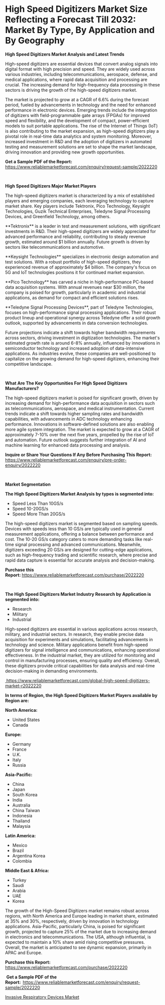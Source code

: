 <p><h1>High Speed Digitizers Market Size Reflecting a Forecast Till 2032: Market By Type, By Application and By Geography</h1></p><p><strong>High Speed Digitizers Market Analysis and Latest Trends</strong></p>
<p><p>High-speed digitizers are essential devices that convert analog signals into digital format with high precision and speed. They are widely used across various industries, including telecommunications, aerospace, defense, and medical applications, where rapid data acquisition and processing are crucial. The increasing demand for high-frequency data processing in these sectors is driving the growth of the high-speed digitizers market.</p><p>The market is projected to grow at a CAGR of 6.6% during the forecast period, fueled by advancements in technology and the need for enhanced performance in electronic devices. Emerging trends include the integration of digitizers with field-programmable gate arrays (FPGAs) for improved speed and flexibility, and the development of compact, power-efficient models to suit portable applications. The rise of the Internet of Things (IoT) is also contributing to the market expansion, as high-speed digitizers play a pivotal role in real-time data analytics and system monitoring. Moreover, increased investment in R&D and the adoption of digitizers in automated testing and measurement solutions are set to shape the market landscape, driving innovation and providing new growth opportunities.</p></p>
<p><strong>Get a Sample PDF of the Report:&nbsp;</strong> <a href="https://www.reliablemarketforecast.com/enquiry/request-sample/2022220?utm_campaign=2248&utm_medium=2&utm_source=Github&utm_content=ia&utm_term=29032025&utm_id=high-speed-digitizers">https://www.reliablemarketforecast.com/enquiry/request-sample/2022220</a></p>
<p>&nbsp;</p>
<p><strong>High Speed Digitizers Major Market Players</strong></p>
<p><p>The high-speed digitizers market is characterized by a mix of established players and emerging companies, each leveraging technology to capture market share. Key players include Tektronix, Pico Technology, Keysight Technologies, Guzik Technical Enterprises, Teledyne Signal Processing Devices, and Greenfield Technology, among others. </p><p>**Tektronix** is a leader in test and measurement solutions, with significant investments in R&D. Their high-speed digitizers are widely appreciated for advanced performance and reliability, contributing to steady revenue growth, estimated around $1 billion annually. Future growth is driven by sectors like telecommunications and automotive.</p><p>**Keysight Technologies** specializes in electronic design automation and test solutions. With a robust portfolio of high-speed digitizers, they experienced revenue of approximately $4 billion. The company's focus on 5G and IoT technologies positions it for continued market expansion.</p><p>**Pico Technology** has carved a niche in high-performance PC-based data acquisition systems. With annual revenues near $30 million, the company is poised for growth, particularly in academic and industrial applications, as demand for compact and efficient solutions rises.</p><p>**Teledyne Signal Processing Devices**, part of Teledyne Technologies, focuses on high-performance signal processing applications. Their robust product lineup and operational synergy across Teledyne offer a solid growth outlook, supported by advancements in data conversion technologies.</p><p>Future projections indicate a shift towards higher bandwidth requirements across sectors, driving investment in digitization technologies. The market's estimated growth rate is around 6-8% annually, influenced by innovations in semiconductor technology and increased adoption of data-intensive applications. As industries evolve, these companies are well-positioned to capitalize on the growing demand for high-speed digitizers, enhancing their competitive landscape.</p></p>
<p>&nbsp;</p>
<p><strong>What Are The Key Opportunities For High Speed Digitizers Manufacturers?</strong></p>
<p><p>The high-speed digitizers market is poised for significant growth, driven by increasing demand for high-performance data acquisition in sectors such as telecommunications, aerospace, and medical instrumentation. Current trends indicate a shift towards higher sampling rates and bandwidth capabilities, with advancements in ADC technology enhancing performance. Innovations in software-defined solutions are also enabling more agile system integration. The market is expected to grow at a CAGR of approximately 7-10% over the next five years, propelled by the rise of IoT and automation. Future outlook suggests further integration of AI and machine learning for enhanced data processing and analysis.</p></p>
<p><strong>Inquire or Share Your Questions If Any Before Purchasing This Report:</strong> <a href="https://www.reliablemarketforecast.com/enquiry/pre-order-enquiry/2022220?utm_campaign=2248&utm_medium=2&utm_source=Github&utm_content=ia&utm_term=29032025&utm_id=high-speed-digitizers">https://www.reliablemarketforecast.com/enquiry/pre-order-enquiry/2022220</a></p>
<p>&nbsp;</p>
<p><strong>Market Segmentation</strong></p>
<p><strong>The High Speed Digitizers Market Analysis by types is segmented into:</strong></p>
<p><ul><li>Speed Less Than 10GS/s</li><li>Speed 10-20GS/s</li><li>Speed More Than 20GS/s</li></ul></p>
<p><p>The high-speed digitizers market is segmented based on sampling speeds. Devices with speeds less than 10 GS/s are typically used in general measurement applications, offering a balance between performance and cost. The 10-20 GS/s category caters to more demanding tasks like real-time signal processing and advanced communications. Meanwhile, digitizers exceeding 20 GS/s are designed for cutting-edge applications, such as high-frequency trading and scientific research, where precise and rapid data capture is essential for accurate analysis and decision-making.</p></p>
<p><strong>Purchase this Report:&nbsp;</strong><a href="https://www.reliablemarketforecast.com/purchase/2022220?utm_campaign=2248&utm_medium=2&utm_source=Github&utm_content=ia&utm_term=29032025&utm_id=high-speed-digitizers">https://www.reliablemarketforecast.com/purchase/2022220</a></p>
<p>&nbsp;</p>
<p><strong>The High Speed Digitizers Market Industry Research by Application is segmented into:</strong></p>
<p><ul><li>Research</li><li>Military</li><li>Industrial</li></ul></p>
<p><p>High-speed digitizers are essential in various applications across research, military, and industrial sectors. In research, they enable precise data acquisition for experiments and simulations, facilitating advancements in technology and science. Military applications benefit from high-speed digitizers for signal intelligence and communications, enhancing operational effectiveness. In the industrial market, they are utilized for monitoring and control in manufacturing processes, ensuring quality and efficiency. Overall, these digitizers provide critical capabilities for data analysis and real-time decision-making in demanding environments.</p></p>
<p><a href="https://www.reliablemarketforecast.com/global-high-speed-digitizers-market-r2022220?utm_campaign=2248&utm_medium=2&utm_source=Github&utm_content=ia&utm_term=29032025&utm_id=high-speed-digitizers">&nbsp;https://www.reliablemarketforecast.com/global-high-speed-digitizers-market-r2022220</a></p>
<p><strong>In terms of Region, the High Speed Digitizers Market Players available by Region are:</strong></p>
<p>
    <p> <strong> North America: </strong>
        <ul>
            <li>United States</li>
            <li>Canada</li>
        </ul>
        </p> 
    <p> <strong> Europe: </strong>
        <ul>
            <li>Germany</li>
            <li>France</li>
            <li>U.K.</li>
            <li>Italy</li>
            <li>Russia</li>
        </ul>
        </p> 
    <p> <strong> Asia-Pacific: </strong>
        <ul>
            <li>China</li>
            <li>Japan</li>
            <li>South Korea</li>
            <li>India</li>
            <li>Australia</li>
            <li>China Taiwan</li>
            <li>Indonesia</li>
            <li>Thailand</li>
            <li>Malaysia</li>
        </ul>
        </p> 
    <p> <strong> Latin America: </strong>
        <ul>
            <li>Mexico</li>
            <li>Brazil</li>
            <li>Argentina Korea</li>
            <li>Colombia</li>
        </ul>
        </p> 
    <p> <strong> Middle East & Africa: </strong>
        <ul>
            <li>Turkey</li>
            <li>Saudi</li>
            <li>Arabia</li>
            <li>UAE</li>
            <li>Korea</li>
        </ul>
    </p>
    </p>
<p><p>The growth of the High-Speed Digitizers market remains robust across regions, with North America and Europe leading in market share, estimated at 35% and 30%, respectively, driven by innovation in technology applications. Asia-Pacific, particularly China, is poised for significant growth, projected to capture 25% of the market due to increasing demand in electronics and telecommunications. The USA, although influential, is expected to maintain a 10% share amid rising competitive pressures. Overall, the market is anticipated to see dynamic expansion, primarily in APAC and Europe.</p></p>
<p><strong>Purchase this Report: </strong><a href="https://www.reliablemarketforecast.com/purchase/2022220?utm_campaign=2248&utm_medium=2&utm_source=Github&utm_content=ia&utm_term=29032025&utm_id=high-speed-digitizers">https://www.reliablemarketforecast.com/purchase/2022220</a></p>
<p>&nbsp;<strong>Get a Sample PDF of the Report:&nbsp;&nbsp;</strong><a href="https://www.reliablemarketforecast.com/enquiry/request-sample/2022220?utm_campaign=2248&utm_medium=2&utm_source=Github&utm_content=ia&utm_term=29032025&utm_id=high-speed-digitizers">https://www.reliablemarketforecast.com/enquiry/request-sample/2022220</a></p>
<p><strong></strong></p>
<p><p><a href="https://github.com/XavierTyler76/Market-Research-Report-List-1/blob/main/invasive-respiratory-devices-market.md?utm_campaign=2248&utm_medium=2&utm_source=Github&utm_content=ia&utm_term=29032025&utm_id=high-speed-digitizers">Invasive Respiratory Devices Market</a></p></p>